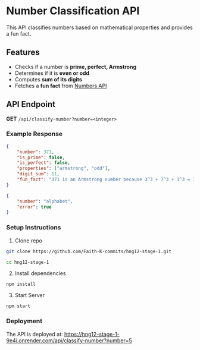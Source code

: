 # Number Classification API

This API classifies numbers based on mathematical properties and provides a fun fact.

## Features
- Checks if a number is **prime, perfect, Armstrong**
- Determines if it is **even or odd**
- Computes **sum of its digits**
- Fetches a **fun fact** from [Numbers API](http://numbersapi.com/)

## API Endpoint
**GET** `/api/classify-number?number=<integer>`

### Example Response
```json
{
    "number": 371,
    "is_prime": false,
    "is_perfect": false,
    "properties": ["armstrong", "odd"],
    "digit_sum": 11,
    "fun_fact": "371 is an Armstrong number because 3^3 + 7^3 + 1^3 = 371"
}
```
```json
{
    "number": "alphabet",
    "error": true
}
```
### Setup Instructions
1. Clone repo
```sh
git clone https://github.com/Faith-K-commits/hng12-stage-1.git

cd hng12-stage-1
```

2. Install dependencies
```shell
npm install
```

3. Start Server
```shell
npm start
```

### Deployment
The API is deployed at:
https://hng12-stage-1-9e4i.onrender.com/api/classify-number?number=5
